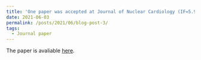 ```yaml
---
title: 'One paper was accepted at Journal of Nuclear Cardiology (IF=5.952)'
date: 2021-06-03
permalink: /posts/2021/06/blog-post-3/
tags:
  - Journal paper
---
```


The paper is avaliable [here](https://link.springer.com/article/10.1007/s12350-021-02672-0).
